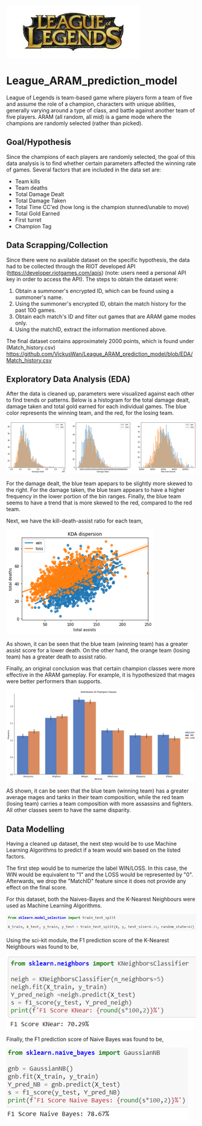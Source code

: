 ![](https://github.com/VickusWan/League_ARAM_prediction_model/blob/EDA/images/league.jpg)

# League_ARAM_prediction_model

League of Legends is team-based game where players form a team of five and assume the role of a champion, characters with unique abilities, generally varying around a type of class, and battle against another team of five players. ARAM (all random, all mid) is a game mode where the champions are randomly selected (rather than picked).

## Goal/Hypothesis
Since the champions of each players are randomly selected, the goal of this data analysis is to find whether certain parameters affected the winning rate of games. Several factors that are included in the data set are: 
- Team kills
- Team deaths
- Total Damage Dealt
- Total Damage Taken
- Total Time CC'ed (how long is the champion stunned/unable to move)
- Total Gold Earned
- First turret
- Champion Tag

## Data Scrapping/Collection
Since there were no available dataset on the specific hypothesis, the data had to be collected through the RIOT developed API (https://developer.riotgames.com/apis) (note: users need a personal API key in order to access the API). The steps to obtain the dataset were:
1. Obtain a summoner's encrypted ID, which can be found using a summoner's name.
2. Using the summoner's encrypted ID, obtain the match history for the past 100 games.
3. Obtain each match's ID and filter out games that are ARAM game modes only.
4. Using the matchID, extract the information mentioned above.

The final dataset contains approximately 2000 points, which is found under (Match_history.csv) https://github.com/VickusWan/League_ARAM_prediction_model/blob/EDA/Match_history.csv

## Exploratory Data Analysis (EDA)

After the data is cleaned up, parameters were visualized against each other to find trends or patterns. Below is a histogram for the total damage dealt, damage taken and total gold earned for each individual games. The blue color represents the winning team, and the red, for the losing team.

![](https://github.com/VickusWan/League_ARAM_prediction_model/blob/EDA/images/damage.png)

For the damage dealt, the blue team apepars to be slightly more skewed to the right. For the damage taken, the blue team appears to have a higher frequency in the lower portion of the bin ranges. Finally, the blue team seems to have a trend that is more skewed to the red, compared to the red team.

Next, we have the kill-death-assist ratio for each team, 

![](https://github.com/VickusWan/League_ARAM_prediction_model/blob/EDA/images/kda.png)

As shown, it can be seen that the blue team (winning team) has a greater assist score for a lower death. On the other hand, the orange team (losing team) has a greater death to assist ratio.

Finally, an original conclusion was that certain champion classes were more effective in the ARAM gameplay. For example, it is hypothesized that mages were better performers than supports.

![](https://github.com/VickusWan/League_ARAM_prediction_model/blob/EDA/images/dist.png)

AS shown, it can be seen that the blue team (winning team) has a greater average mages and tanks in their team composition, while the red team (losing team) carries a team composition with more assassins and fighters. All other classes seem to have the same disparity.

## Data Modelling

Having a cleaned up dataset, the next step would be to use Machine Learning Algorithms to predict if a team would win based on the listed factors. 

The first step would be to numerize the label WIN/LOSS. In this case, the WIN would be equivalent to "1" and the LOSS would be represented by "0". Afterwards, we drop the "MatchID" feature since it does not provide any effect on the final score. 

For this dataset, both the Naives-Bayes and the K-Nearest Neighbours were used as Machine Learning Algorithms. 

![](https://github.com/VickusWan/League_ARAM_prediction_model/blob/EDA/images/setup.PNG)

Using the sci-kit module, the F1 prediction score of the K-Nearest Neighbours was found to be,

![](https://github.com/VickusWan/League_ARAM_prediction_model/blob/EDA/images/KN.PNG)

Finally, the F1 prediction score of Naive Bayes was found to be,

![](https://github.com/VickusWan/League_ARAM_prediction_model/blob/EDA/images/NB.PNG)
